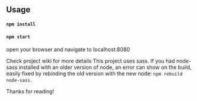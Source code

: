 Usage
-----

#### `npm install`

#### `npm start`

open your browser and navigate to localhost:8080

Check project wiki for more details
This project uses sass. If you had node-sass installed with an older version of node, an error can show on the build, easily fixed by rebinding the old version with the new node: `npm rebuild node-sass`.

Thanks for reading!
